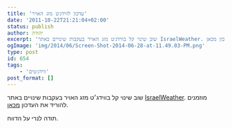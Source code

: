 ```yaml
---
title: 'עדכון לווידג׳ט מזג האויר'
date: '2011-10-22T21:21:04+02:00'
status: publish
author: יהודה
excerpt: 'שוב שינוי קל בווידג׳ט מזג האויר בעקבות שינויים באתר IsraelWeather. מוזמנים להוריד את העדכון מכאן'
ogImage: 'img/2014/06/Screen-Shot-2014-06-28-at-11.49.03-PM.png'
type: post
id: 654
tags: 
    - 'ווידג׳טים'
post_format: []
---
```

שוב שינוי קל בווידג׳ט מזג האויר בעקבות שינויים באתר [IsraelWeather](http://www.israelweather.co.il/). מוזמנים להוריד את העדכון [מכאן](http://yehudab.com/widgets/WeatherIL-2d1.zip).

תודה לנרי על הדווח.
